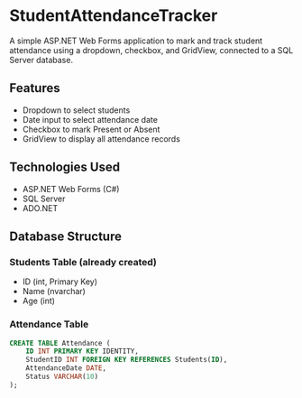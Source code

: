 # StudentAttendanceTracker
A simple ASP.NET Web Forms application to mark and track student attendance using a dropdown, checkbox, and GridView, connected to a SQL Server database.

## Features
- Dropdown to select students
- Date input to select attendance date
- Checkbox to mark Present or Absent
- GridView to display all attendance records

## Technologies Used
- ASP.NET Web Forms (C#)
- SQL Server
- ADO.NET

## Database Structure

### Students Table (already created)
- ID (int, Primary Key)
- Name (nvarchar)
- Age (int)

### Attendance Table
```sql
CREATE TABLE Attendance (
    ID INT PRIMARY KEY IDENTITY,
    StudentID INT FOREIGN KEY REFERENCES Students(ID),
    AttendanceDate DATE,
    Status VARCHAR(10)
);
